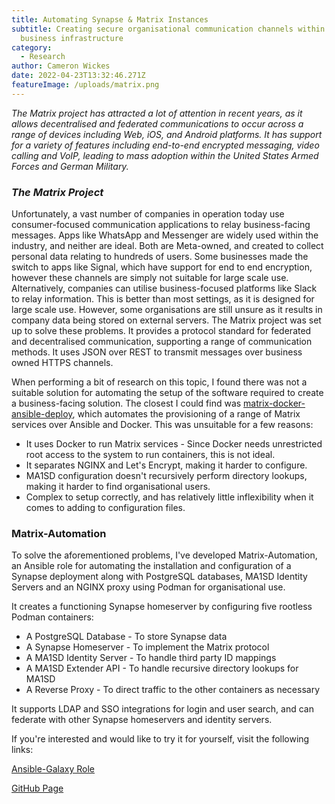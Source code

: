 ```yaml
---
title: Automating Synapse & Matrix Instances
subtitle: Creating secure organisational communication channels within existing
  business infrastructure
category:
  - Research
author: Cameron Wickes
date: 2022-04-23T13:32:46.271Z
featureImage: /uploads/matrix.png
---
```

*The Matrix project has attracted a lot of attention in recent years, as it allows decentralised and federated communications to occur across a range of devices including Web, iOS, and Android platforms. It has support for a variety of features including end-to-end encrypted messaging, video calling and VoIP, leading to mass adoption within the United States Armed Forces and German Military.*

### *The Matrix Project*

Unfortunately, a vast number of companies in operation today use consumer-focused communication applications  to relay business-facing messages. Apps like WhatsApp and Messenger are widely used within the industry, and neither are ideal. Both are Meta-owned, and created to collect personal data relating to hundreds of users. Some businesses made the switch to apps like Signal, which have support for end to end encryption, however these channels are simply not suitable for large scale use. Alternatively, companies can utilise business-focused platforms like Slack to relay information. This is better than most settings, as it is designed for large scale use. However, some organisations are still unsure as it results in company data being stored on external servers. The Matrix project was set up to solve these problems. It provides a protocol standard for federated and decentralised communication, supporting a range of communication methods. It uses JSON over REST to transmit messages over business owned HTTPS channels. 

When performing a bit of research on this topic, I found there was not a suitable solution for automating the setup of the software required to create a business-facing solution. The closest I could find was [matrix-docker-ansible-deploy](https://github.com/spantaleev/matrix-docker-ansible-deploy), which automates the provisioning of a range of Matrix services over Ansible and Docker. This was unsuitable for a few reasons:

* It uses Docker to run Matrix services - Since Docker needs unrestricted root access to the system to run containers, this is not ideal.
* It separates NGINX and Let's Encrypt, making it harder to configure.
* MA1SD configuration doesn't recursively perform directory lookups, making it harder to find organisational users.
* Complex to setup correctly, and has relatively little inflexibility when it comes to adding to configuration files.

### Matrix-Automation

To solve the aforementioned problems, I've developed Matrix-Automation, an Ansible role for automating the installation and configuration of a Synapse deployment along with PostgreSQL databases, MA1SD Identity Servers and an NGINX proxy using Podman for organisational use.

It creates a functioning Synapse homeserver by configuring five rootless Podman containers:

* A PostgreSQL Database - To store Synapse data
* A Synapse Homeserver - To implement the Matrix protocol
* A MA1SD Identity Server - To handle third party ID mappings
* A MA1SD Extender API - To handle recursive directory lookups for MA1SD
* A Reverse Proxy - To direct traffic to the other containers as necessary

It supports LDAP and SSO integrations for login and user search, and can federate with other Synapse homeservers and identity servers.



If you're interested and would like to try it for yourself, visit the following links:

[Ansible-Galaxy Role](https://galaxy.ansible.com/cameronwickes/matrix_automation)

[GitHub Page](https://github.com/cameronwickes/matrix-automation)
